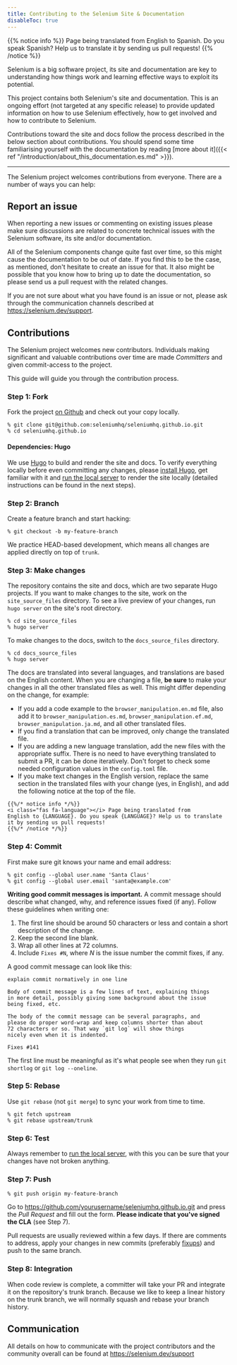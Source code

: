 ```yaml
---
title: Contributing to the Selenium Site & Documentation
disableToc: true
---
```


{{% notice info %}}
<i class="fas fa-language"></i> Page being translated from 
English to Spanish. Do you speak Spanish? Help us to translate
it by sending us pull requests!
{{% /notice %}}


Selenium is a big software project, its site and documentation are key
to understanding how things work and learning effective ways to exploit
its potential.

This project contains both Selenium's site and documentation. This is
an ongoing effort (not targeted at any specific release) to provide
updated information on how to use Selenium effectively, how to get
involved and how to contribute to Selenium.

Contributions toward the site and docs follow the process described in
the below section about contributions. You should spend some time
familiarising yourself with the documentation by reading
[more about it]({{< ref "/introduction/about_this_documentation.es.md" >}}).

---

The Selenium project welcomes contributions from everyone. There are a
number of ways you can help:

## Report an issue

When reporting a new issues or commenting on existing issues please 
make sure discussions are related to concrete technical issues with the
Selenium software, its site and/or documentation.

All of the Selenium components change quite fast over time, so this
might cause the documentation to be out of date. If you find this to
be the case, as mentioned, don't hesitate to create an issue for that.
It also might be possible that you know how to bring up to date the
documentation, so please send us a pull request with the related
changes.

If you are not sure about what you have found is an issue or not,
please ask through the communication channels described at 
https://selenium.dev/support.

## Contributions

The Selenium project welcomes new contributors. Individuals making
significant and valuable contributions over time are made _Committers_
and given commit-access to the project.

This guide will guide you through the contribution process.

### Step 1: Fork

Fork the project [on Github](https://github.com/seleniumhq/seleniumhq.github.io)
and check out your copy locally.

```shell
% git clone git@github.com:seleniumhq/seleniumhq.github.io.git
% cd seleniumhq.github.io
```

#### Dependencies: Hugo

We use [Hugo](https://gohugo.io/) to build and render the site and docs.
To verify everything locally before even committing any changes, please
[install Hugo](https://gohugo.io/getting-started/installing/), get familiar
with it and [run the local server](https://gohugo.io/getting-started/usage/#livereload)
to render the site locally (detailed instructions can be found in the 
next steps).

### Step 2: Branch

Create a feature branch and start hacking:

```shell
% git checkout -b my-feature-branch
```

We practice HEAD-based development, which means all changes are applied
directly on top of `trunk`.

### Step 3: Make changes

The repository contains the site and docs, which are two separate Hugo 
projects. If you want to make changes to the site, work on the
`site_source_files` directory. To see a live preview of your changes,
run `hugo server` on the site's root directory.

```shell
% cd site_source_files
% hugo server
```

To make changes to the docs, switch to the `docs_source_files` directory. 

```shell
% cd docs_source_files
% hugo server
```

The docs are translated into several languages, and translations are based on
the English content. When you are changing a file, **be sure** to make your
changes in all the other translated files as well. This might differ depending
on the change, for example:
 
* If you add a code example to the `browser_manipulation.en.md` file,
also add it to `browser_manipulation.es.md`, `browser_manipulation.ef.md`, 
`browser_manipulation.ja.md`, and all other translated files.
* If you find a translation that can be improved, only change the translated
file.
* If you are adding a new language translation, add the new files with the
appropriate suffix. There is no need to have everything translated to submit a
PR, it can be done iteratively. Don't forget to check some needed configuration
values in the `config.toml` file.
* If you make text changes in the English version, replace the same section in
the translated files with your change (yes, in English), and add the following
notice at the top of the file.
 

```
{{%/* notice info */%}}
<i class="fas fa-language"></i> Page being translated from 
English to {LANGUAGE}. Do you speak {LANGUAGE}? Help us to translate
it by sending us pull requests!
{{%/* /notice */%}}
```

### Step 4: Commit

First make sure git knows your name and email address:

```shell
% git config --global user.name 'Santa Claus'
% git config --global user.email 'santa@example.com'
```

**Writing good commit messages is important.** A commit message
should describe what changed, why, and reference issues fixed (if
any). Follow these guidelines when writing one:

1. The first line should be around 50 characters or less and contain a
    short description of the change.
2. Keep the second line blank.
3. Wrap all other lines at 72 columns.
4. Include `Fixes #N`, where _N_ is the issue number the commit
    fixes, if any.

A good commit message can look like this:

```text
explain commit normatively in one line

Body of commit message is a few lines of text, explaining things
in more detail, possibly giving some background about the issue
being fixed, etc.

The body of the commit message can be several paragraphs, and
please do proper word-wrap and keep columns shorter than about
72 characters or so. That way `git log` will show things
nicely even when it is indented.

Fixes #141
```

The first line must be meaningful as it's what people see when they
run `git shortlog` or `git log --oneline`.

### Step 5: Rebase

Use `git rebase` (not `git merge`) to sync your work from time to time.

```shell
% git fetch upstream
% git rebase upstream/trunk
```

### Step 6: Test

Always remember to [run the local server](https://gohugo.io/getting-started/usage/#livereload),
with this you can be sure that your changes have not broken anything.

### Step 7: Push

```shell
% git push origin my-feature-branch
```

Go to https://github.com/yourusername/seleniumhq.github.io.git and
press the _Pull Request_ and fill out the form. **Please indicate
that you've signed the CLA** (see Step 7).

Pull requests are usually reviewed within a few days. If there are
comments to address, apply your changes in new commits (preferably
[fixups](http://git-scm.com/docs/git-commit)) and push to the same
branch.

### Step 8: Integration

When code review is complete, a committer will take your PR and
integrate it on the repository's trunk branch. Because we like to keep a
linear history on the trunk branch, we will normally squash and rebase
your branch history.

## Communication

All details on how to communicate with the project contributors
and the community overall can be found at https://selenium.dev/support
